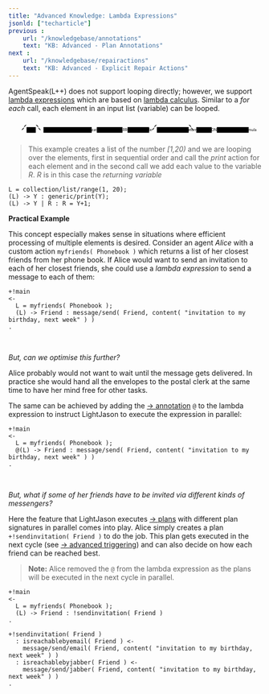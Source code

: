 ```yaml
---
title: "Advanced Knowledge: Lambda Expressions"
jsonld: ["techarticle"]
previous :
    url: "/knowledgebase/annotations"
    text: "KB: Advanced - Plan Annotations"
next :
    url: "/knowledgebase/repairactions"
    text: "KB: Advanced - Explicit Repair Actions"
---
```


AgentSpeak(L++) does not support looping directly; however, we support [lambda expressions](https://agentspeak.lightjason.org/rrd-output/html/org/lightjason/agentspeak/grammar/Agent.g4/index.htm#945f3fc449518a73b9f5f32868db466c) which are based on [lambda calculus](https://en.wikipedia.org/wiki/Lambda_calculus). Similar to a _for each_ call, each element in an input list (variable) can be looped.

<!--more-->

<svg class="railroad-diagram" viewBox="0 0 986 71" id="svg_945f3fc449518a73b9f5f32868db466c"><path d="M20 30v20m10-20v20M20 40h20.5m-.5 0h10m0 0a10 10 0 0 0 10-10 10 10 0 0 1 10-10m0 0h36m0 0a10 10 0 0 1 10 10 10 10 0 0 0 10 10m-76 0h20" transform="translate(.5 .5)"/><g class="non-terminal" transform="translate(.5 .5)"><path d="M70 29h36v22H70z"/><a xmlns:xlink="http://www.w3.org/1999/xlink" xlink:href="https://agentspeak.lightjason.org/rrd-output/html/org/lightjason/agentspeak/grammar/Agent.g4/index.htm#fa868488740aa25870ced6b9169951fb"><text x="88" y="44">AT</text></a></g><path d="M106 40h20m0 0h10" transform="translate(.5 .5)"/><g class="non-terminal" transform="translate(.5 .5)"><path d="M136 29h188v22H136z"/><a xmlns:xlink="http://www.w3.org/1999/xlink" xlink:href="https://agentspeak.lightjason.org/rrd-output/html/org/lightjason/agentspeak/grammar/Agent.g4/index.htm#9710aecf13a42eb931a1697d06df0ac2"><text x="230" y="44">lambda_initialization</text></a></g><path d="M324 40h10m0 0h10" transform="translate(.5 .5)"/><g class="non-terminal" transform="translate(.5 .5)"><path d="M344 29h100v22H344z"/><a xmlns:xlink="http://www.w3.org/1999/xlink" xlink:href="https://agentspeak.lightjason.org/rrd-output/html/org/lightjason/agentspeak/grammar/Agent.g4/index.htm#45bbccf026893bca7220853a204cae6c"><text x="394" y="44">RIGHTARROW</text></a></g><path d="M444 40h10m0 0h10" transform="translate(.5 .5)"/><g class="non-terminal" transform="translate(.5 .5)"><path d="M464 29h84v22h-84z"/><a xmlns:xlink="http://www.w3.org/1999/xlink" xlink:href="https://agentspeak.lightjason.org/rrd-output/html/org/lightjason/agentspeak/grammar/Agent.g4/index.htm#e04aa5104d082e4a51d241391941ba26"><text x="506" y="44">variable</text></a></g><path d="M548 40h10m0 0a10 10 0 0 0 10-10 10 10 0 0 1 10-10m0 0h124m0 0a10 10 0 0 1 10 10 10 10 0 0 0 10 10m-164 0h20" transform="translate(.5 .5)"/><g class="non-terminal" transform="translate(.5 .5)"><path d="M578 29h124v22H578z"/><a xmlns:xlink="http://www.w3.org/1999/xlink" xlink:href="https://agentspeak.lightjason.org/rrd-output/html/org/lightjason/agentspeak/grammar/Agent.g4/index.htm#25bfb7f27c4e1566b19121b950615f68"><text x="640" y="44">lambda_return</text></a></g><path d="M702 40h20m0 0h10" transform="translate(.5 .5)"/><g class="non-terminal" transform="translate(.5 .5)"><path d="M732 29h60v22h-60z"/><a xmlns:xlink="http://www.w3.org/1999/xlink" xlink:href="https://agentspeak.lightjason.org/rrd-output/html/org/lightjason/agentspeak/grammar/Agent.g4/index.htm#f65f22e75defc168edfc6444e6aaf4f8"><text x="762" y="44">COLON</text></a></g><path d="M792 40h10m0 0h10" transform="translate(.5 .5)"/><g class="non-terminal" transform="translate(.5 .5)"><path d="M812 29h124v22H812z"/><a xmlns:xlink="http://www.w3.org/1999/xlink" xlink:href="https://agentspeak.lightjason.org/rrd-output/html/org/lightjason/agentspeak/grammar/Agent.g4/index.htm#cc6330cd22cd33c989908a17bda8b49f"><text x="874" y="44">block_formula</text></a></g><path d="M936 40h10m0 0h20m-10-10v20m10-20v20" transform="translate(.5 .5)"/></svg>

> This example creates a list of the number _[1,20)_ and we are looping over the elements, first in sequential order and call the _print_ action for each element and in the second call we add each value to the variable _R_. _R_ is in this case the _returning variable_
<!-- htmlmin:ignore -->
<pre data-language="AgentSpeak(L++)"><code class="language-agentspeak">L = collection/list/range(1, 20);
(L) -> Y : generic/print(Y);
(L) -> Y | R : R = Y+1;
</code></pre>
<!-- htmlmin:ignore -->

**Practical Example**

This concept especially makes sense in situations where efficient processing of multiple elements is desired.
Consider an agent _Alice_ with a custom action `myfriends( Phonebook )` which returns a list of her closest friends from her phone book. If Alice would want to send an invitation to each of her closest friends, she could use a _lambda expression_ to send a message to each of them:
<!-- htmlmin:ignore -->
<pre data-language="AgentSpeak(L++)"><code class="language-agentspeak">+!main
<-
  L = myfriends( Phonebook );
  (L) -> Friend : message/send( Friend, content( "invitation to my birthday, next week" ) )
.
</code></pre>
<!-- htmlmin:ignore -->

<br>

_But, can we optimise this further?_

Alice probably would not want to wait until the message gets delivered. In practice she would hand all the envelopes to the postal clerk at the same time to have her mind free for other tasks.

The same can be achieved by adding the [&#8594; annotation](../annotations) `@` to the lambda expression to instruct LightJason to execute the expression in parallel:
<!-- htmlmin:ignore -->
<pre data-language="AgentSpeak(L++)"><code class="language-agentspeak">+!main
<-
  L = myfriends( Phonebook );
  @(L) -> Friend : message/send( Friend, content( "invitation to my birthday, next week" ) )
.
</code></pre>
<!-- htmlmin:ignore -->

<br>

_But, what if some of her friends have to be invited via different kinds of messengers?_

Here the feature that LightJason executes [&#8594; plans](../plansandrules) with different plan signatures in parallel comes into play.
Alice simply creates a plan `+!sendinvitation( Friend )` to do the job. This plan gets executed in the next cycle (see [&#8594; advanced triggering](../triggering)) and can also decide on how each friend can be reached best.

> **Note:** Alice removed the `@` from the lambda expression as the plans will be executed in the next cycle in parallel.

<!-- htmlmin:ignore -->
<pre data-language="AgentSpeak(L++)"><code class="language-agentspeak">+!main
<-
  L = myfriends( Phonebook );
  (L) -> Friend : !sendinvitation( Friend )
.
</code><code class="language-agentspeak">
+!sendinvitation( Friend )
  : isreachablebyemail( Friend ) <-
    message/send/email( Friend, content( "invitation to my birthday, next week" ) )
  : isreachablebyjabber( Friend ) <-
  	message/send/jabber( Friend, content( "invitation to my birthday, next week" ) )
.
</code></pre>
<!-- htmlmin:ignore -->

